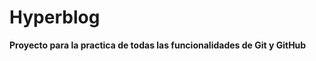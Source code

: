 # Hyperblog
<strong>Proyecto para la practica de todas las funcionalidades de Git y GitHub <strong>
